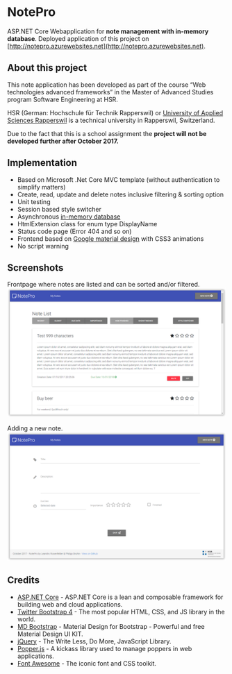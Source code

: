 # NotePro
ASP.NET Core Webapplication for **note management with in-memory database**. Deployed application of this project on [http://notepro.azurewebsites.net](http://notepro.azurewebsites.net).

## About this project
This note application has been developed as part of the course “Web technologies advanced frameworks” in the Master of Advanced Studies program Software Engineering at HSR.

HSR (German: Hochschule für Technik Rapperswil) or [University of Applied Sciences Rapperswil](https://www.hsr.ch) is a technical university in Rapperswil, Switzerland.

Due to the fact that this is a school assignment the **project will not be developed further after October 2017.**

## Implementation
* Based on Microsoft .Net Core MVC template (without authentication to simplify matters)
* Create, read, update and delete notes inclusive filtering & sorting option
* Unit testing
* Session based style switcher
* Asynchronous [in-memory database](https://en.wikipedia.org/wiki/In-memory_database)
* HtmlExtension class for enum type DisplayName
* Status code page (Error 404 and so on)
* Frontend based on [Google material design](https://material.io/) with CSS3 animations
* No script warning

## Screenshots
Frontpage where notes are listed and can be sorted and/or filtered.
![Homepage](https://github.com/philippbruhin/NotePro/blob/master/NotePro/wwwroot/images/notepro-screenshot-notelist.png "Homepage of NotePro")

Adding a new note.
![How to add a new note](https://github.com/philippbruhin/NotePro/blob/master/NotePro/wwwroot/images/notepro-screenshot-addnote.png "Adding a new note")

## Credits
* [ASP.NET Core](https://github.com/aspnet/Home) - ASP.NET Core is a lean and composable framework for building web and cloud applications.
* [Twitter Bootstrap 4](https://getbootstrap.com/) - The most popular HTML, CSS, and JS library in the world.
* [MD Bootstrap](https://mdbootstrap.com/) - Material Design for Bootstrap - Powerful and free Material Design UI KIT.
* [jQuery](https://jquery.com/) - The Write Less, Do More, JavaScript Library.
* [Popper.js](https://popper.js.org/) - A kickass library used to manage poppers in web applications.
* [Font Awesome](http://fontawesome.io/) - The iconic font and CSS toolkit.
